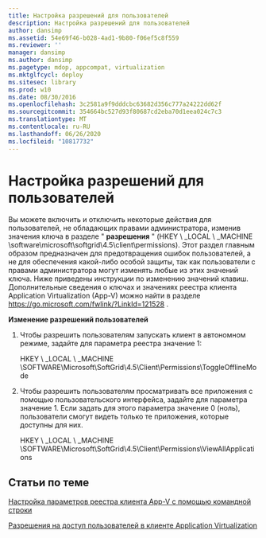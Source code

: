 ```yaml
---
title: Настройка разрешений для пользователей
description: Настройка разрешений для пользователей
author: dansimp
ms.assetid: 54e69f46-b028-4ad1-9b80-f06ef5c8f559
ms.reviewer: ''
manager: dansimp
ms.author: dansimp
ms.pagetype: mdop, appcompat, virtualization
ms.mktglfcycl: deploy
ms.sitesec: library
ms.prod: w10
ms.date: 08/30/2016
ms.openlocfilehash: 3c2581a9f9dddcbc63682d356c777a24222dd62f
ms.sourcegitcommit: 354664bc527d93f80687cd2eba70d1eea024c7c3
ms.translationtype: MT
ms.contentlocale: ru-RU
ms.lasthandoff: 06/26/2020
ms.locfileid: "10817732"
---
```

# Настройка разрешений для пользователей


Вы можете включить и отключить некоторые действия для пользователей, не обладающих правами администратора, изменив значения ключа в разделе " **разрешения** " (HKEY \ _LOCAL \ _MACHINE \\software\\microsoft\\softgrid\\4.5\\client\\permissions). Этот раздел главным образом предназначен для предотвращения ошибок пользователей, а не для обеспечения какой-либо особой защиты, так как пользователи с правами администратора могут изменять любые из этих значений ключа. Ниже приведены инструкции по изменению значений клавиш. Дополнительные сведения о ключах и значениях реестра клиента Application Virtualization (App-V) можно найти в разделе <https://go.microsoft.com/fwlink/?LinkId=121528> .

**Изменение разрешений пользователей**

1.  Чтобы разрешить пользователям запускать клиент в автономном режиме, задайте для параметра реестра значение 1:

    HKEY \ _LOCAL \ _MACHINE \\SOFTWARE\\Microsoft\\SoftGrid\\4.5\\Client\\Permissions\\ToggleOfflineMode

2.  Чтобы разрешить пользователям просматривать все приложения с помощью пользовательского интерфейса, задайте для параметра значение 1. Если задать для этого параметра значение 0 (ноль), пользователи смогут видеть только те приложения, которые доступны для них.

    HKEY \ _LOCAL \ _MACHINE \\SOFTWARE\\Microsoft\\SoftGrid\\4.5\\Client\\Permissions\\ViewAllApplications

## Статьи по теме


[Настройка параметров реестра клиента App-V с помощью командной строки](how-to-configure-the-app-v-client-registry-settings-by-using-the-command-line.md)

[Разрешения на доступ пользователей в клиенте Application Virtualization](user-access-permissions-in-application-virtualization-client.md)

 

 






